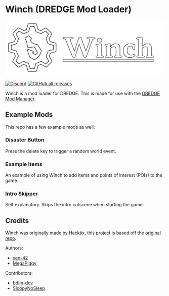 # Winch (DREDGE Mod Loader)

﻿![Winch](./banner.png)

[![Discord](https://img.shields.io/discord/1097191320935735346?style=for-the-badge)](https://discord.gg/qFqPuTUAmD)
[![GitHub all releases](https://img.shields.io/github/downloads/DREDGE-Mods/Winch/total?style=for-the-badge)](https://github.com/DREDGE-Mods/Winch/releases)

Winch is a mod loader for DREDGE. This is made for use with the [DREDGE Mod Manager](https://dredgemods.com/manager/).

## Example Mods

This repo has a few example mods as well:

### Disaster Button

Press the delete key to trigger a random world event.

### Example Items

An example of using Winch to add items and points of interest (POIs) to the game.

### Intro Skipper

Self explanatory. Skips the intro cutscene when starting the game.

## Credits

Winch was originally made by [Hacktix](https://github.com/Hacktix), this project is based off the [original repo](https://github.com/Hacktix/Winch).

Authors:
- [xen-42](https://github.com/xen-42)
- [MegaPiggy](https://github.com/MegaPiggy)

Contributors:
- [bdlm-dev](https://github.com/bdlm-dev)
- [SloopyNoSleep](https://github.com/SloopyNoSleep)
